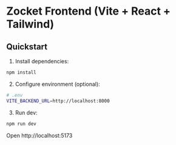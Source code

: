 # Zocket Frontend (Vite + React + Tailwind)

## Quickstart

1. Install dependencies:

```bash
npm install
```

2. Configure environment (optional):

```bash
# .env
VITE_BACKEND_URL=http://localhost:8000
```

3. Run dev:

```bash
npm run dev
```

Open http://localhost:5173
